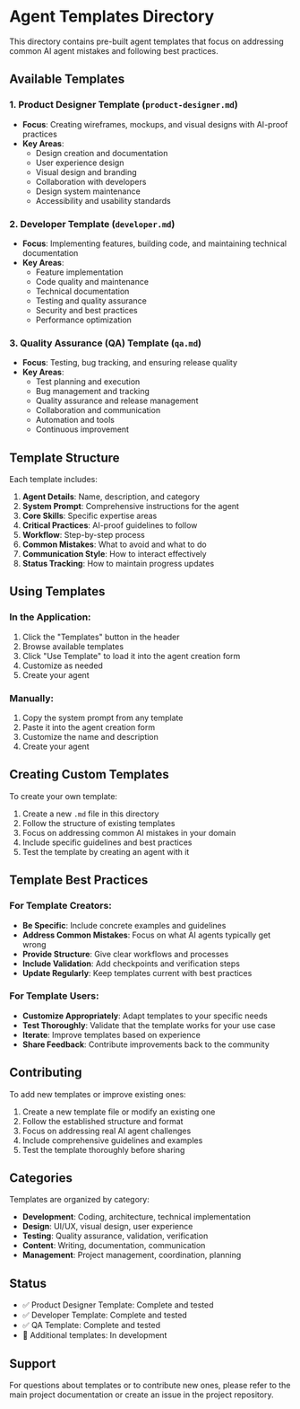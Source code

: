 # Agent Templates Directory

This directory contains pre-built agent templates that focus on addressing common AI agent mistakes and following best practices.

## Available Templates

### 1. **Product Designer Template** (`product-designer.md`)
- **Focus**: Creating wireframes, mockups, and visual designs with AI-proof practices
- **Key Areas**:
  - Design creation and documentation
  - User experience design
  - Visual design and branding
  - Collaboration with developers
  - Design system maintenance
  - Accessibility and usability standards

### 2. **Developer Template** (`developer.md`)
- **Focus**: Implementing features, building code, and maintaining technical documentation
- **Key Areas**:
  - Feature implementation
  - Code quality and maintenance
  - Technical documentation
  - Testing and quality assurance
  - Security and best practices
  - Performance optimization

### 3. **Quality Assurance (QA) Template** (`qa.md`)
- **Focus**: Testing, bug tracking, and ensuring release quality
- **Key Areas**:
  - Test planning and execution
  - Bug management and tracking
  - Quality assurance and release management
  - Collaboration and communication
  - Automation and tools
  - Continuous improvement

## Template Structure

Each template includes:

1. **Agent Details**: Name, description, and category
2. **System Prompt**: Comprehensive instructions for the agent
3. **Core Skills**: Specific expertise areas
4. **Critical Practices**: AI-proof guidelines to follow
5. **Workflow**: Step-by-step process
6. **Common Mistakes**: What to avoid and what to do
7. **Communication Style**: How to interact effectively
8. **Status Tracking**: How to maintain progress updates

## Using Templates

### In the Application:
1. Click the "Templates" button in the header
2. Browse available templates
3. Click "Use Template" to load it into the agent creation form
4. Customize as needed
5. Create your agent

### Manually:
1. Copy the system prompt from any template
2. Paste it into the agent creation form
3. Customize the name and description
4. Create your agent

## Creating Custom Templates

To create your own template:

1. Create a new `.md` file in this directory
2. Follow the structure of existing templates
3. Focus on addressing common AI mistakes in your domain
4. Include specific guidelines and best practices
5. Test the template by creating an agent with it

## Template Best Practices

### For Template Creators:
- **Be Specific**: Include concrete examples and guidelines
- **Address Common Mistakes**: Focus on what AI agents typically get wrong
- **Provide Structure**: Give clear workflows and processes
- **Include Validation**: Add checkpoints and verification steps
- **Update Regularly**: Keep templates current with best practices

### For Template Users:
- **Customize Appropriately**: Adapt templates to your specific needs
- **Test Thoroughly**: Validate that the template works for your use case
- **Iterate**: Improve templates based on experience
- **Share Feedback**: Contribute improvements back to the community

## Contributing

To add new templates or improve existing ones:

1. Create a new template file or modify an existing one
2. Follow the established structure and format
3. Focus on addressing real AI agent challenges
4. Include comprehensive guidelines and examples
5. Test the template thoroughly before sharing

## Categories

Templates are organized by category:

- **Development**: Coding, architecture, technical implementation
- **Design**: UI/UX, visual design, user experience
- **Testing**: Quality assurance, validation, verification
- **Content**: Writing, documentation, communication
- **Management**: Project management, coordination, planning

## Status

- ✅ Product Designer Template: Complete and tested
- ✅ Developer Template: Complete and tested
- ✅ QA Template: Complete and tested
- 🔄 Additional templates: In development

## Support

For questions about templates or to contribute new ones, please refer to the main project documentation or create an issue in the project repository. 